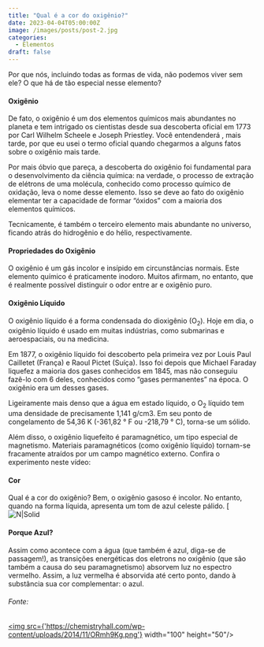 ```yaml
---
title: "Qual é a cor do oxigênio?"
date: 2023-04-04T05:00:00Z
image: /images/posts/post-2.jpg
categories:
  - Elementos
draft: false
---
```


Por que nós, incluindo todas as formas de vida, não podemos viver sem ele? O que há de tão especial nesse elemento?

#### Oxigênio

De fato, o oxigênio é um dos elementos químicos mais abundantes no planeta e tem intrigado os cientistas desde sua descoberta oficial em 1773 por Carl Wilhelm Scheele e Joseph Priestley. Você entendenderá , mais tarde, por que eu usei o termo oficial quando chegarmos a alguns fatos sobre o oxigênio mais tarde.

Por mais óbvio que pareça, a descoberta do oxigênio foi fundamental para o desenvolvimento da ciência química: na verdade, o processo de extração de elétrons de uma molécula, conhecido como processo químico de oxidação, leva o nome desse elemento. Isso se deve ao fato do oxigênio elementar ter a capacidade de formar “óxidos” com a maioria dos elementos químicos.

Tecnicamente, é também o terceiro elemento mais abundante no universo, ficando atrás do hidrogênio e do hélio, respectivamente.

#### Propriedades do Oxigênio

O oxigênio é um gás incolor e insípido em circunstâncias normais. Este elemento químico é praticamente inodoro. Muitos afirmam, no entanto, que é realmente possível distinguir o odor entre ar e oxigênio puro.

#### Oxigênio Líquido

O oxigênio líquido é a forma condensada do dioxigênio (O<sub>2</sub>). Hoje em dia, o oxigênio líquido é usado em muitas indústrias, como submarinas e aeroespaciais, ou na medicina.

Em 1877, o oxigênio líquido foi descoberto pela primeira vez por Louis Paul Cailletet (França) e Raoul Pictet (Suíça). Isso foi depois que Michael Faraday liquefez a maioria dos gases conhecidos em 1845, mas não conseguiu fazê-lo com 6 deles, conhecidos como “gases permanentes” na época. O oxigênio era um desses gases.

Ligeiramente mais denso que a água em estado líquido, o O<sub>2</sub> líquido tem uma densidade de precisamente 1,141 g/cm3. Em seu ponto de congelamento de 54,36 K (-361,82 ° F ou -218,79 ° C), torna-se um sólido.

Além disso, o oxigênio liquefeito é paramagnético, um tipo especial de magnetismo. Materiais paramagnéticos (como oxigênio líquido) tornam-se fracamente atraídos por um campo magnético externo. Confira o experimento neste vídeo:

<Youtube id="Lt4P6ctf06Q" title="Play: Video" />

#### Cor

Qual é a cor do oxigênio? Bem, o oxigênio gasoso é incolor. No entanto, quando na forma líquida, apresenta um tom de azul celeste pálido.
[![N|Solid](https://chemistryhall.com/wp-content/uploads/2020/03/image-7-244x300.png)

#### Porque Azul?

Assim como acontece com a água (que também é azul, diga-se de passagem!), as transições energéticas dos eletrons no oxigênio (que são também a causa do seu paramagnetismo) absorvem luz no espectro vermelho. Assim, a luz vermelha é absorvida até certo ponto, dando à substância sua cor complementar: o azul.

###### Fonte:

<a href="https://chemistryhall.com/what-is-the-color-of-oxygen/" target="_blank" > <img src={'https://chemistryhall.com/wp-content/uploads/2014/11/ORmh9Kg.png'} width="100" height="50"/></a>
